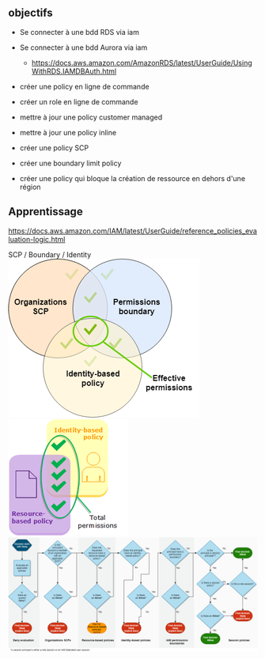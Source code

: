 ## objectifs
- Se connecter à une bdd RDS via iam
- Se connecter à une bdd Aurora via iam
  - https://docs.aws.amazon.com/AmazonRDS/latest/UserGuide/UsingWithRDS.IAMDBAuth.html
- créer une policy en ligne de commande
- créer un role en ligne de commande
- mettre à jour une policy customer managed
- mettre à jour une policy inline

- créer une policy SCP
- créer une boundary limit policy
- créer une policy qui bloque la création de ressource en dehors d'une région

## Apprentissage
https://docs.aws.amazon.com/IAM/latest/UserGuide/reference_policies_evaluation-logic.html

SCP / Boundary / Identity 
![](images/EffectivePermissions-scp-boundary-id.png)
![](images/permissions_policies_effective.png)
![](images/PolicyEvaluationHorizontal111621.png)